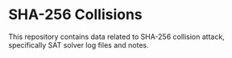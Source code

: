 # SHA-256 Collisions

This repository contains data related to SHA-256 collision attack, specifically
SAT solver log files and notes.

